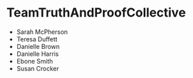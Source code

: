 # TeamTruthAndProofCollective
- Sarah McPherson
- Teresa Duffett
- Danielle Brown
- Danielle Harris
- Ebone Smith
- Susan Crocker